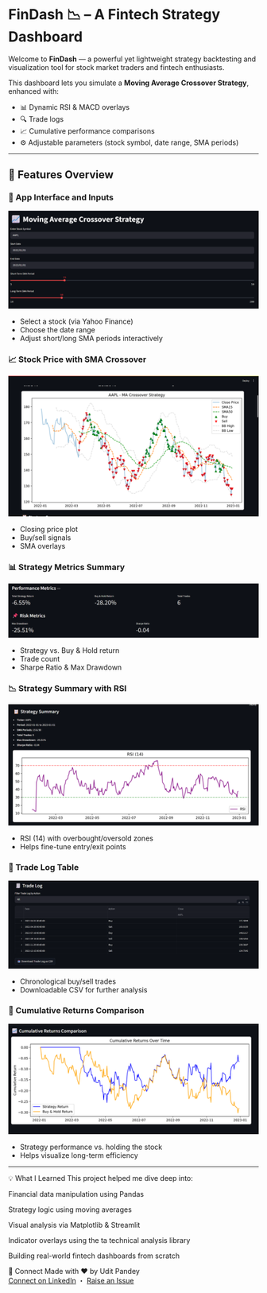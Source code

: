 # FinDash 📉 – A Fintech Strategy Dashboard

Welcome to **FinDash** — a powerful yet lightweight strategy backtesting and visualization tool for stock market traders and fintech enthusiasts.

This dashboard lets you simulate a **Moving Average Crossover Strategy**, enhanced with:
- 📊 Dynamic RSI & MACD overlays
- 🔍 Trade logs
- 📈 Cumulative performance comparisons
- ⚙️ Adjustable parameters (stock symbol, date range, SMA periods)

---

## 🔧 Features Overview

### 📌 App Interface and Inputs
![App title and inputs](./screenshots/App%20title%20and%20inputs.png)

- Select a stock (via Yahoo Finance)
- Choose the date range
- Adjust short/long SMA periods interactively

### 📈 Stock Price with SMA Crossover
![Input graph](./screenshots/Input%20graph.png)

- Closing price plot
- Buy/sell signals
- SMA overlays

### 📊 Strategy Metrics Summary
![Metrics](./screenshots/Metrics.png)

- Strategy vs. Buy & Hold return
- Trade count
- Sharpe Ratio & Max Drawdown

### 📉 Strategy Summary with RSI
![Strategy summary and RSI](./screenshots/Strategy%20summary%20and%20RSI.png)

- RSI (14) with overbought/oversold zones
- Helps fine-tune entry/exit points

### 📑 Trade Log Table
![Trade Log](./screenshots/Trade%20Log.png)

- Chronological buy/sell trades
- Downloadable CSV for further analysis

### 🔁 Cumulative Returns Comparison
![Cumulative Returns Comparison](./screenshots/Cumulative%20Returns%20Comparison.png)

- Strategy performance vs. holding the stock
- Helps visualize long-term efficiency

---

💡 What I Learned
This project helped me dive deep into:

Financial data manipulation using Pandas

Strategy logic using moving averages

Visual analysis via Matplotlib & Streamlit

Indicator overlays using the ta technical analysis library

Building real-world fintech dashboards from scratch

🤝 Connect
Made with ❤️ by Udit Pandey  
[Connect on LinkedIn](https://www.linkedin.com/in/uditpandeyy) ・ [Raise an Issue](https://github.com/uditpandeyy/Fintech-proj/issues)

